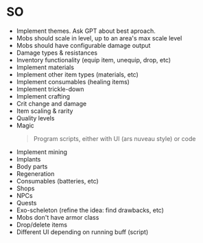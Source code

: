 # SO

- Implement themes. Ask GPT about best aproach.
- Mobs should scale in level, up to an area's max scale level
- Mobs should have configurable damage output
- Damage types & resistances
- Inventory functionality (equip item, unequip, drop, etc)
- Implement materials
- Implement other item types (materials, etc)
- Implement consumables (healing items)
- Implement trickle-down
- Implement crafting
- Crit change and damage
- Item scaling & rarity
- Quality levels
- Magic
  > Program scripts, either with UI (ars nuveau style) or code
- Implement mining
- Implants
- Body parts
- Regeneration
- Consumables (batteries, etc)
- Shops
- NPCs
- Quests
- Exo-scheleton (refine the idea: find drawbacks, etc)
- Mobs don't have armor class
- Drop/delete items
- Different UI depending on running buff (script)